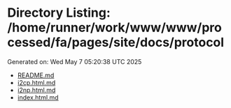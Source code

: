 # Directory Listing: /home/runner/work/www/www/processed/fa/pages/site/docs/protocol
Generated on: Wed May  7 05:20:38 UTC 2025

- [README.md](README.md)
- [i2cp.html.md](i2cp.html.md)
- [i2np.html.md](i2np.html.md)
- [index.html.md](index.html.md)
